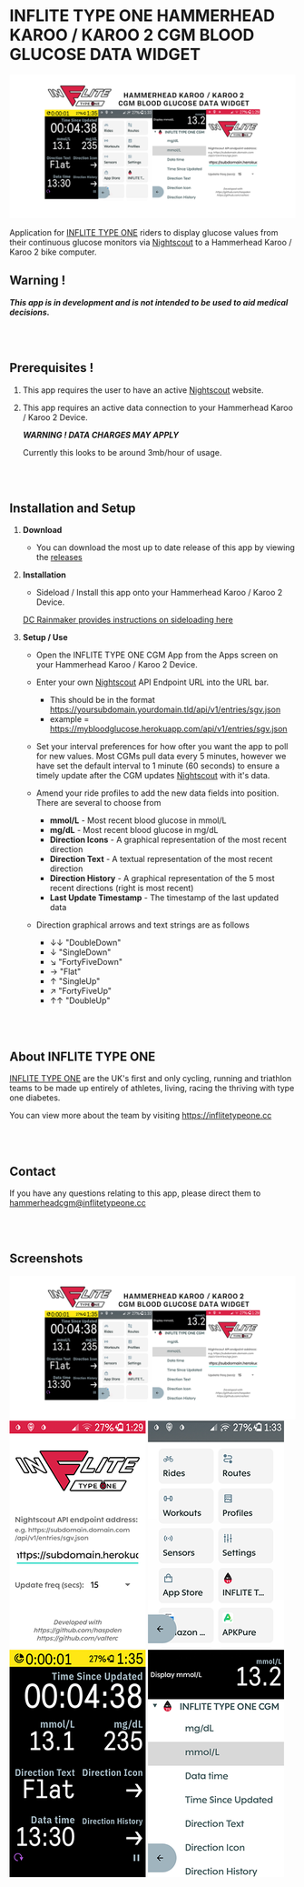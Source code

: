 # INFLITE TYPE ONE HAMMERHEAD KAROO / KAROO 2 CGM BLOOD GLUCOSE DATA WIDGET

![Poster](media/poster.png?raw=true "Poster")

Application for [INFLITE TYPE ONE](https://inflite.cc/typeone/) riders to display glucose values from their continuous glucose monitors via [Nightscout](https://github.com/nightscout/cgm-remote-monitor) to a Hammerhead Karoo / Karoo 2 bike computer.

## Warning !

**_This app is in development and is not intended to be used to aid medical decisions._**

</br></br>

## Prerequisites !

1. This app requires the user to have an active [Nightscout](https://github.com/nightscout/cgm-remote-monitor) website.

2. This app requires an active data connection to your Hammerhead Karoo / Karoo 2 Device.

   **_WARNING ! DATA CHARGES MAY APPLY_**

   Currently this looks to be around 3mb/hour of usage.


</br></br>

## Installation and Setup
1. **Download**

    * You can download the most up to date release of this app by viewing the [releases](https://github.com/haspden/INFLITE-TYPE-ONE-Hammerhead-CGM/releases)


2. **Installation**

    * Sideload / Install this app onto your Hammerhead Karoo / Karoo 2 Device.

   [DC Rainmaker provides instructions on sideloading here](https://www.dcrainmaker.com/2021/02/how-to-sideload-android-apps-on-your-hammerhead-karoo-1-karoo-2.html)

3. **Setup / Use**

    * Open the INFLITE TYPE ONE CGM App from the Apps screen on your Hammerhead Karoo / Karoo 2 Device.
    * Enter your own [Nightscout](https://github.com/nightscout/cgm-remote-monitor) API Endpoint URL into the URL bar.
        * This should be in the format https://yoursubdomain.yourdomain.tld/api/v1/entries/sgv.json
        * example = https://mybloodglucose.herokuapp.com/api/v1/entries/sgv.json

    * Set your interval preferences for how ofter you want the app to poll for new values. Most CGMs pull data every 5 minutes, however we have set the default interval to 1 minute (60 seconds) to ensure a timely update after the CGM updates [Nightscout](https://github.com/nightscout/cgm-remote-monitor) with it's data.

    * Amend your ride profiles to add the new data fields into position. There are several to choose from
        * **mmol/L** - Most recent blood glucose in mmol/L
        * **mg/dL** - Most recent blood glucose in mg/dL
        * **Direction Icons** - A graphical representation of the most recent direction
        * **Direction Text** - A textual representation of the most recent direction
        * **Direction History** - A graphical representation of the 5 most recent directions (right is most recent)
        * **Last Update Timestamp** - The timestamp of the last updated data

    * Direction graphical arrows and text strings are as follows
        * ↓︎↓︎ "DoubleDown"
        * ↓︎ "SingleDown"
        * ↘︎ "FortyFiveDown"
        * →︎ "Flat"
        * ↑︎ "SingleUp"
        * ↗︎ "FortyFiveUp"
        * ↑︎↑︎ "DoubleUp"

</br></br>

## About INFLITE TYPE ONE

[INFLITE TYPE ONE](https://inflite.cc/typeone/) are the UK's first and only cycling, running and triathlon teams to be made up entirely of athletes, living, racing the thriving with type one diabetes.

You can view more about the team by visiting https://inflitetypeone.cc

</br></br>

## Contact

If you have any questions relating to this app, please direct them to hammerheadcgm@inflitetypeone.cc

</br></br>

## Screenshots
![Poster](media/poster.png?raw=true "Poster")
![Application](media/app-configuration.png?raw=true "Application")
![App drawer](media/apps.png?raw=true "App drawer")
![Ride elements](media/ride-elements.png?raw=true "Ride elements")
![Ride elements 2](media/ride-elements2.png?raw=true "Ride elements")

